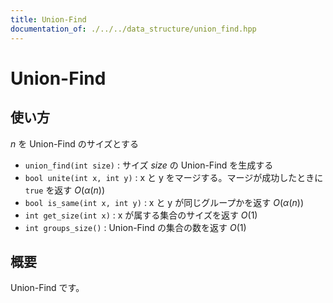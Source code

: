 ```yaml
---
title: Union-Find
documentation_of: ./../../data_structure/union_find.hpp
---
```


# Union-Find

## 使い方

$n$ を Union-Find のサイズとする

- ``union_find(int size)`` : サイズ $size$ の Union-Find を生成する
- ``bool unite(int x, int y)`` : x と y をマージする。マージが成功したときに ``true`` を返す $O(\alpha(n))$
- ``bool is_same(int x, int y)`` : x と y が同じグループかを返す $O(\alpha(n))$
- ``int get_size(int x)`` : x が属する集合のサイズを返す $O(1)$
- ``int groups_size()`` : Union-Find の集合の数を返す $O(1)$


## 概要

Union-Find です。

